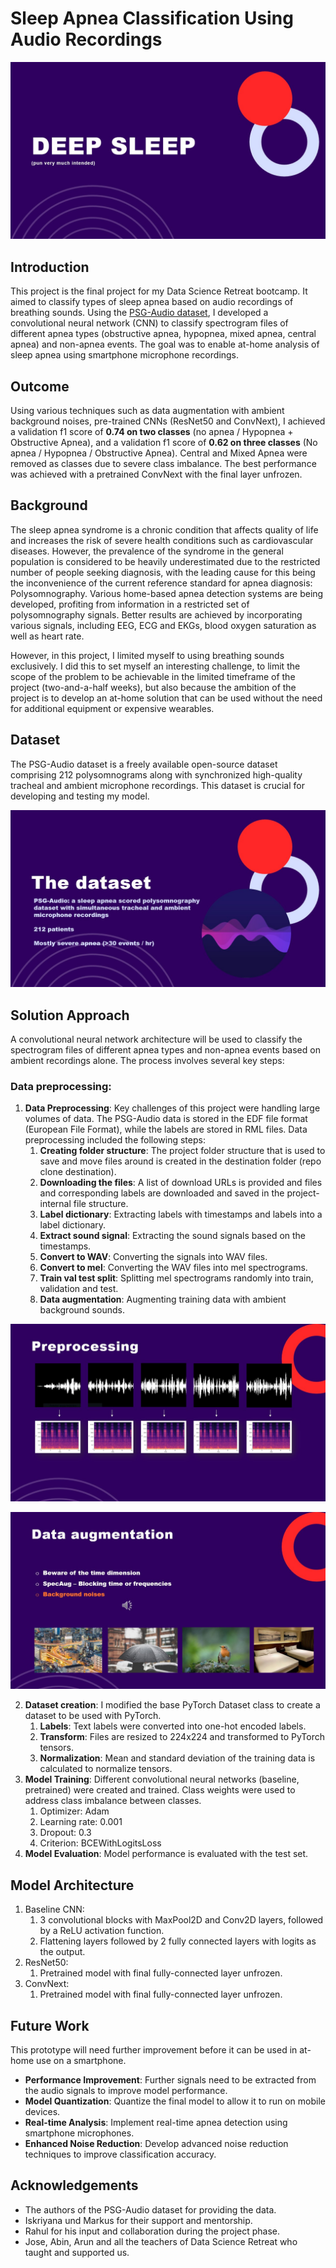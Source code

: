 # Sleep Apnea Classification Using Audio Recordings

![alt text](images/title_slide.jpg)

## Introduction
This project is the final project for my Data Science Retreat bootcamp. 
It aimed to classify types of sleep apnea based on audio recordings of breathing sounds. 
Using the [PSG-Audio dataset](https://www.nature.com/articles/s41597-021-00977-w), I developed a convolutional neural network (CNN) to classify 
spectrogram files of different apnea types (obstructive apnea, hypopnea, mixed apnea, central apnea) 
and non-apnea events. The goal was to enable at-home analysis of sleep apnea using smartphone microphone 
recordings.

## Outcome
Using various techniques such as data augmentation with ambient background noises, pre-trained CNNs (ResNet50 and ConvNext),
I achieved a validation f1 score of **0.74 on two classes** (no apnea / Hypopnea + Obstructive Apnea), and a validation f1 score of **0.62 on three classes** (No apnea / Hypopnea / Obstructive Apnea).
Central and Mixed Apnea were removed as classes due to severe class imbalance.
The best performance was achieved with a pretrained ConvNext with the final layer unfrozen.

## Background
The sleep apnea syndrome is a chronic condition that affects quality of life and increases the risk 
of severe health conditions such as cardiovascular diseases. However, the prevalence of the syndrome 
in the general population is considered to be heavily underestimated due to the restricted number of 
people seeking diagnosis, with the leading cause for this being the inconvenience of the current reference 
standard for apnea diagnosis: Polysomnography. Various home-based apnea detection systems are being 
developed, profiting from information in a restricted set of polysomnography signals. Better results are
achieved by incorporating various signals, including EEG, ECG and EKGs, blood oxygen saturation as well as
heart rate.

However, in this project, I limited myself to using breathing sounds exclusively. I did this to set myself
an interesting challenge, to limit the scope of the problem to be achievable in the limited timeframe of
the project (two-and-a-half weeks), but also because the ambition of the project is to develop an 
at-home solution that can be used without the need for additional equipment or expensive wearables.

## Dataset
The PSG-Audio dataset is a freely available open-source dataset comprising 212 polysomnograms 
along with synchronized high-quality tracheal and ambient microphone recordings. This dataset is 
crucial for developing and testing my model.

![PSG-Audio dataset](images/dataset.jpg)

## Solution Approach
A convolutional neural network architecture will be used to classify the spectrogram files of different apnea types and non-apnea events based on ambient recordings alone. The process involves several key steps:

### Data preprocessing:
1. **Data Preprocessing**: Key challenges of this project were handling large volumes of data. The PSG-Audio data is stored in the EDF file format (European File Format), while the labels are stored in RML files. Data preprocessing included the following steps:
   1. **Creating folder structure**: The project folder structure that is used to save and move files around is created in the destination folder (repo clone destination).
   2. **Downloading the files**: A list of download URLs is provided and files and corresponding labels are downloaded and saved in the project-internal file structure.
   2. **Label dictionary**: Extracting labels with timestamps and labels into a label dictionary.
   3. **Extract sound signal**: Extracting the sound signals based on the timestamps.
   4. **Convert to WAV**: Converting the signals into WAV files.
   5. **Convert to mel**: Converting the WAV files into mel spectrograms.
   6. **Train val test split**: Splitting mel spectrograms randomly into train, validation and test.
   7. **Data augmentation**: Augmenting training data with ambient background sounds.

![alt_text](images/preprocess.jpg)

![alt text](images/Slide22.jpg)

2. **Dataset creation**: I modified the base PyTorch Dataset class to create a dataset to be used with PyTorch. 
   1. **Labels**: Text labels were converted into one-hot encoded labels.
   2. **Transform**: Files are resized to 224x224 and transformed to PyTorch tensors.
   3. **Normalization**: Mean and standard deviation of the training data is calculated to normalize tensors.
3. **Model Training**: Different convolutional neural networks (baseline, pretrained) were created and trained. Class weights were used to address class imbalance between classes.
   1. Optimizer: Adam
   2. Learning rate: 0.001
   3. Dropout: 0.3
   4. Criterion: BCEWithLogitsLoss
4. **Model Evaluation**: Model performance is evaluated with the test set.

## Model Architecture
1. Baseline CNN:
   1. 3 convolutional blocks with MaxPool2D and Conv2D layers, followed by a ReLU activation function.
   2. Flattening layers followed by 2 fully connected layers with logits as the output.
2. ResNet50:
   1. Pretrained model with final fully-connected layer unfrozen.
3. ConvNext:
   1. Pretrained model with final fully-connected layer unfrozen.

## Future Work
This prototype will need further improvement before it can be used in at-home use on a smartphone.
- **Performance Improvement**: Further signals need to be extracted from the audio signals to improve model performance.
- **Model Quantization**: Quantize the final model to allow it to run on mobile devices.
- **Real-time Analysis**: Implement real-time apnea detection using smartphone microphones.
- **Enhanced Noise Reduction**: Develop advanced noise reduction techniques to improve classification accuracy.

## Acknowledgements
- The authors of the PSG-Audio dataset for providing the data.
- Iskriyana und Markus for their support and mentorship.
- Rahul for his input and collaboration during the project phase.
- Jose, Abin, Arun and all the teachers of Data Science Retreat who taught and supported us.